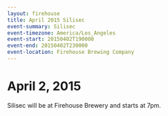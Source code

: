 ```yaml
---
layout: firehouse
title: April 2015 Silisec
event-summary: Silisec
event-timezone: America/Los_Angeles
event-start: 20150402T190000
event-end: 20150402T230000
event-location: Firehouse Brewing Company
---
```


# April 2, 2015

Silisec will be at Firehouse Brewery and starts at 7pm.
